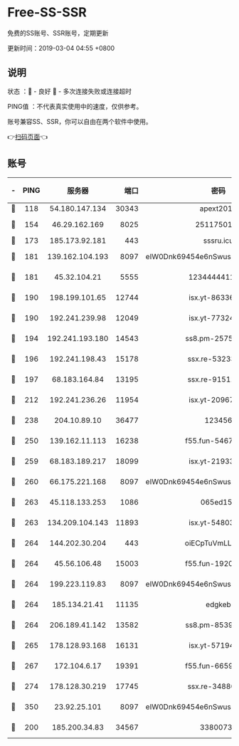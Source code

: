 # Free-SS-SSR

免费的SS账号、SSR账号，定期更新

更新时间：2019-03-04 04:55 +0800

## 说明

状态     ：🙂 - 良好 🙁 - 多次连接失败或连接超时

PING值   ：不代表真实使用中的速度，仅供参考。

账号兼容SS、SSR，你可以自由在两个软件中使用。

👉[扫码页面](https://liesauer.github.io/free-ss-ssr.github.io/)👈

## 账号

|-|PING|服务器|端口|密码|加密方式|区域|
|:----:|:----:|:-----:|-----:|:----:|:----:|:----:|
|🙂|118|54.180.147.134|30343|apext2019|chacha20|KR|
|🙂|154|46.29.162.169|8025|2511750146|aes-256-cfb|RU|
|🙂|173|185.173.92.181|443|sssru.icu|rc4-md5|RU|
|🙂|181|139.162.104.193|8097|eIW0Dnk69454e6nSwuspv9DmS201tQ0D|aes-256-cfb|JP|
|🙂|181|45.32.104.21|5555|1234444411111|aes-256-cfb|SG|
|🙂|190|198.199.101.65|12744|isx.yt-86336141|aes-256-cfb|US|
|🙂|190|192.241.239.98|12049|isx.yt-77324460|aes-256-cfb|US|
|🙂|194|192.241.193.180|14543|ss8.pm-25759164|aes-256-cfb|US|
|🙂|196|192.241.198.43|15178|ssx.re-53233906|aes-256-cfb|US|
|🙂|197|68.183.164.84|13195|ssx.re-91511451|aes-256-cfb|US|
|🙂|212|192.241.236.26|11954|isx.yt-20967574|aes-256-cfb|US|
|🙂|238|204.10.89.10|36477|123456|aes-256-cfb|US|
|🙂|250|139.162.11.113|16238|f55.fun-54673492|aes-256-cfb|SG|
|🙂|259|68.183.189.217|18099|isx.yt-21933361|aes-256-cfb|SG|
|🙂|260|66.175.221.168|8097|eIW0Dnk69454e6nSwuspv9DmS201tQ0D|aes-256-cfb|US|
|🙂|263|45.118.133.253|1086|065ed15a|aes-256-cfb|SG|
|🙂|263|134.209.104.143|11893|isx.yt-54803040|aes-256-cfb|SG|
|🙂|264|144.202.30.204|443|oiECpTuVmLLxk4Ts|aes-256-cfb|US|
|🙂|264|45.56.106.48|15003|f55.fun-19202286|aes-256-cfb|US|
|🙂|264|199.223.119.83|8097|eIW0Dnk69454e6nSwuspv9DmS201tQ0D|aes-256-cfb|US|
|🙂|264|185.134.21.41|11135|edgkeb|aes-256-cfb|GB|
|🙂|264|206.189.41.142|13582|ss8.pm-85391880|aes-256-cfb|SG|
|🙂|265|178.128.93.168|16131|isx.yt-57194887|aes-256-cfb|SG|
|🙂|267|172.104.6.17|19391|f55.fun-66594253|aes-256-cfb|US|
|🙂|274|178.128.30.219|17745|ssx.re-34880503|aes-256-cfb|SG|
|🙂|350|23.92.25.101|8097|eIW0Dnk69454e6nSwuspv9DmS201tQ0D|aes-256-cfb|US|
|🙂|200|185.200.34.83|34567|33800731|aes-256-cfb|US|
